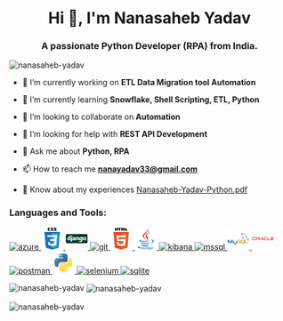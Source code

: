 <h1 align="center">Hi 👋, I'm Nanasaheb Yadav</h1>
<h3 align="center">A passionate Python Developer (RPA) from India.</h3>

<p align="left"> <img src="https://komarev.com/ghpvc/?username=nanasaheb-yadav&label=Profile%20views&color=0e75b6&style=flat" alt="nanasaheb-yadav" /> </p>

- 🔭 I’m currently working on **ETL Data Migration tool Automation**

- 🌱 I’m currently learning **Snowflake, Shell Scripting, ETL, Python**

- 👯 I’m looking to collaborate on **Automation**

- 🤝 I’m looking for help with **REST API Development**

- 💬 Ask me about **Python, RPA**

- 📫 How to reach me **nanayadav33@gmail.com**

- 📄 Know about my experiences [Nanasaheb-Yadav-Python.pdf](/Nanasaheb-Yadav-Python.pdf)


<h3 align="left">Languages and Tools:</h3>
<p align="left"> <a href="https://azure.microsoft.com/en-in/" target="_blank"> <img src="https://www.vectorlogo.zone/logos/microsoft_azure/microsoft_azure-icon.svg" alt="azure" width="40" height="40"/> </a> <a href="https://www.w3schools.com/css/" target="_blank"> <img src="https://raw.githubusercontent.com/devicons/devicon/master/icons/css3/css3-original-wordmark.svg" alt="css3" width="40" height="40"/> </a> <a href="https://www.djangoproject.com/" target="_blank"> <img src="https://raw.githubusercontent.com/devicons/devicon/master/icons/django/django-original.svg" alt="django" width="40" height="40"/> </a> <a href="https://git-scm.com/" target="_blank"> <img src="https://www.vectorlogo.zone/logos/git-scm/git-scm-icon.svg" alt="git" width="40" height="40"/> </a> <a href="https://www.w3.org/html/" target="_blank"> <img src="https://raw.githubusercontent.com/devicons/devicon/master/icons/html5/html5-original-wordmark.svg" alt="html5" width="40" height="40"/> </a> <a href="https://www.java.com" target="_blank"> <img src="https://raw.githubusercontent.com/devicons/devicon/master/icons/java/java-original.svg" alt="java" width="40" height="40"/> </a> <a href="https://www.elastic.co/kibana" target="_blank"> <img src="https://www.vectorlogo.zone/logos/elasticco_kibana/elasticco_kibana-icon.svg" alt="kibana" width="40" height="40"/> </a> <a href="https://www.microsoft.com/en-us/sql-server" target="_blank"> <img src="https://www.svgrepo.com/show/303229/microsoft-sql-server-logo.svg" alt="mssql" width="40" height="40"/> </a> <a href="https://www.mysql.com/" target="_blank"> <img src="https://raw.githubusercontent.com/devicons/devicon/master/icons/mysql/mysql-original-wordmark.svg" alt="mysql" width="40" height="40"/> </a> <a href="https://www.oracle.com/" target="_blank"> <img src="https://raw.githubusercontent.com/devicons/devicon/master/icons/oracle/oracle-original.svg" alt="oracle" width="40" height="40"/> </a> <a href="https://postman.com" target="_blank"> <img src="https://www.vectorlogo.zone/logos/getpostman/getpostman-icon.svg" alt="postman" width="40" height="40"/> </a> <a href="https://www.python.org" target="_blank"> <img src="https://raw.githubusercontent.com/devicons/devicon/master/icons/python/python-original.svg" alt="python" width="40" height="40"/> </a> <a href="https://www.selenium.dev" target="_blank"> <img src="https://raw.githubusercontent.com/detain/svg-logos/780f25886640cef088af994181646db2f6b1a3f8/svg/selenium-logo.svg" alt="selenium" width="40" height="40"/> </a> <a href="https://www.sqlite.org/" target="_blank"> <img src="https://www.vectorlogo.zone/logos/sqlite/sqlite-icon.svg" alt="sqlite" width="40" height="40"/> </a> </p>

<p><img align="left" src="https://github-readme-stats.vercel.app/api/top-langs?username=nanasaheb-yadav&show_icons=true&locale=en&layout=compact" alt="nanasaheb-yadav" /></p>

<p>&nbsp;<img align="center" src="https://github-readme-stats.vercel.app/api?username=nanasaheb-yadav&show_icons=true&locale=en" alt="nanasaheb-yadav" /></p>

<p><img align="center" src="https://github-readme-streak-stats.herokuapp.com/?user=nanasaheb-yadav&" alt="nanasaheb-yadav" /></p>

